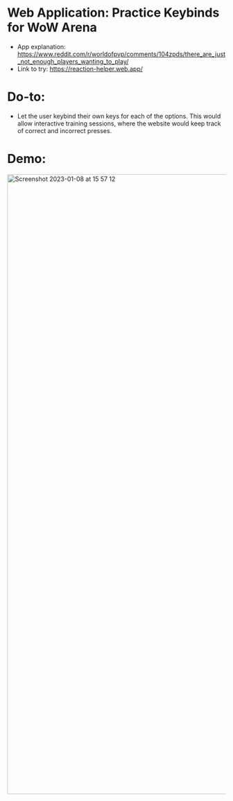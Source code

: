 # Web Application: Practice Keybinds for WoW Arena
* App explanation: https://www.reddit.com/r/worldofpvp/comments/104zpds/there_are_just_not_enough_players_wanting_to_play/
* Link to try: https://reaction-helper.web.app/

# Do-to:
* Let the user keybind their own keys for each of the options. This would allow interactive training sessions, where the website would keep track of correct and incorrect presses.

# Demo:
<img width="1430" alt="Screenshot 2023-01-08 at 15 57 12" src="https://user-images.githubusercontent.com/33129456/211206443-4d607e8b-7970-479d-b6cb-614348a73203.png">
